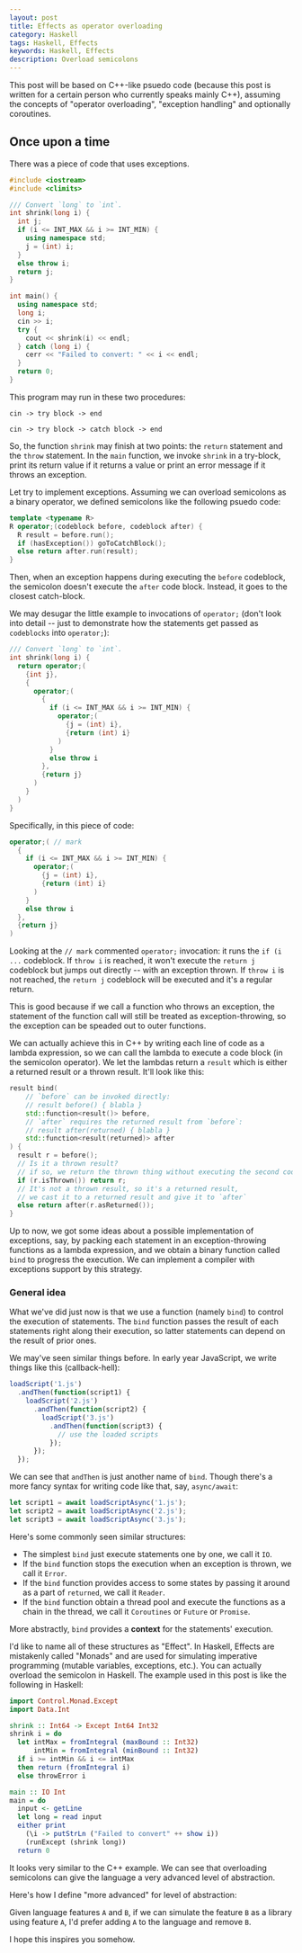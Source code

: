 ```yaml
---
layout: post
title: Effects as operator overloading
category: Haskell
tags: Haskell, Effects
keywords: Haskell, Effects
description: Overload semicolons
---
```


This post will be based on C++-like psuedo code
(because this post is written for a certain person who currently speaks mainly C++),
assuming the concepts of "operator overloading", "exception handling"
and optionally coroutines.

## Once upon a time

There was a piece of code that uses exceptions.

```cpp
#include <iostream>
#include <climits>

/// Convert `long` to `int`.
int shrink(long i) {
  int j;
  if (i <= INT_MAX && i >= INT_MIN) {
    using namespace std;
    j = (int) i;
  }
  else throw i;
  return j;
}

int main() {
  using namespace std;
  long i;
  cin >> i;
  try {
    cout << shrink(i) << endl;
  } catch (long i) {
    cerr << "Failed to convert: " << i << endl;
  }
  return 0;
}
```

This program may run in these two procedures:

```text
cin -> try block -> end

cin -> try block -> catch block -> end
```

So, the function `shrink` may finish at two points: the `return` statement
and the `throw` statement.
In the `main` function, we invoke `shrink` in a try-block,
print its return value if it returns a value or print an error message if it
throws an exception.

Let try to implement exceptions.
Assuming we can overload semicolons as a binary operator,
we defined semicolons like the following psuedo code:

```cpp
template <typename R>
R operator;(codeblock before, codeblock after) {
  R result = before.run();
  if (hasException()) goToCatchBlock();
  else return after.run(result);
}
```

Then, when an exception happens during executing the `before` codeblock,
the semicolon doesn't execute the `after` code block.
Instead, it goes to the closest catch-block.

We may desugar the little example to invocations of `operator;`
(don't look into detail -- just to demonstrate how the statements get
passed as `codeblocks` into `operator;`):

```cpp
/// Convert `long` to `int`.
int shrink(long i) {
  return operator;(
    {int j},
    {
      operator;(
        {
          if (i <= INT_MAX && i >= INT_MIN) {
            operator;(
              {j = (int) i},
              {return (int) i}
            )
          }
          else throw i
        },
        {return j}
      )
    }
  )
}
```

Specifically, in this piece of code:

```cpp
operator;( // mark
  {
    if (i <= INT_MAX && i >= INT_MIN) {
      operator;(
        {j = (int) i},
        {return (int) i}
      )
    }
    else throw i
  },
  {return j}
)
```

Looking at the `// mark` commented `operator;` invocation:
it runs the `if (i ...` codeblock.
If `throw i` is reached, it won't execute the `return j` codeblock
but jumps out directly -- with an exception thrown.
If `throw i` is not reached, the `return j` codeblock will be executed
and it's a regular return.

This is good because if we call a function who throws an exception,
the statement of the function call will still be treated as exception-throwing,
so the exception can be speaded out to outer functions.

We can actually achieve this in C++ by writing each line of code as a lambda expression,
so we can call the lambda to execute a code block (in the semicolon operator).
We let the lambdas return a `result` which is either a returned result or a thrown result.
It'll look like this:

```cpp
result bind(
    // `before` can be invoked directly:
    // result before() { blabla }
    std::function<result()> before,
    // `after` requires the returned result from `before`:
    // result after(returned) { blabla }
    std::function<result(returned)> after
) {
  result r = before();
  // Is it a thrown result?
  // if so, we return the thrown thing without executing the second codeblock
  if (r.isThrown()) return r;
  // It's not a thrown result, so it's a returned result,
  // we cast it to a returned result and give it to `after`
  else return after(r.asReturned());
}
```

Up to now, we got some ideas about a possible implementation of exceptions,
say, by packing each statement in an exception-throwing functions as a lambda expression,
and we obtain a binary function called `bind` to progress the execution.
We can implement a compiler with exceptions support by this strategy.

### General idea

What we've did just now is that we use a function (namely `bind`)
to control the execution of statements.
The `bind` function passes the result of each statements right along their execution,
so latter statements can depend on the result of prior ones.

We may've seen similar things before.
In early year JavaScript, we write things like this (callback-hell):

```js
loadScript('1.js')
  .andThen(function(script1) {
    loadScript('2.js')
      .andThen(function(script2) {
        loadScript('3.js')
          .andThen(function(script3) {
            // use the loaded scripts
          });
      });
  });
```

We can see that `andThen` is just another name of `bind`.
Though there's a more fancy syntax for writing code like that, say, `async/await`:

```js
let script1 = await loadScriptAsync('1.js');
let script2 = await loadScriptAsync('2.js');
let script3 = await loadScriptAsync('3.js');
```

Here's some commonly seen similar structures:

+ The simplest `bind` just execute statements one by one, we call it `IO`.
+ If the `bind` function stops the execution when an exception is thrown,
  we call it `Error`.
+ If the `bind` function provides access to some states by passing it around as
  a part of `returned`, we call it `Reader`.
+ If the `bind` function obtain a thread pool and execute the functions as a chain
  in the thread, we call it `Coroutines` or `Future` or `Promise`.

More abstractly, `bind` provides a **context** for the statements' execution.

I'd like to name all of these structures as "Effect".
In Haskell, Effects are mistakenly called "Monads" and are used for simulating
imperative programming (mutable variables, exceptions, etc.).
You can actually overload the semicolon in Haskell.
The example used in this post is like the following in Haskell:

```haskell
import Control.Monad.Except
import Data.Int

shrink :: Int64 -> Except Int64 Int32
shrink i = do
  let intMax = fromIntegral (maxBound :: Int32)
      intMin = fromIntegral (minBound :: Int32)
  if i >= intMin && i <= intMax
  then return (fromIntegral i)
  else throwError i

main :: IO Int
main = do
  input <- getLine
  let long = read input
  either print
    (\i -> putStrLn ("Failed to convert" ++ show i))
    (runExcept (shrink long))
  return 0
```

It looks very similar to the C++ example.
We can see that overloading semicolons can give the language a very advanced level
of abstraction.

Here's how I define "more advanced" for level of abstraction:

Given language features `A` and `B`, if we can simulate the feature `B` as
a library using feature `A`, I'd prefer adding `A` to the language and remove `B`.

I hope this inspires you somehow.

<!-- ## The variant type

We can see the `shrink` function as returning two possible values -- a valid return
value, which is of type `int`, or an exception thrown, which is of type `long`.
The `return` statement returns the valid `int` value (hereafter as "returns"),
the `throw` statement returns the `long` exception (hereafter as "throws").
In `main`, we test if `shrink` returns or throws -- if it returns,
print the value returned; otherwise it throws, we print an error message with
the thrown value.

Let's try to re-interpret the above program without using exceptions.
We assume a type `result`, and we can create an instance of `result` via
the following two functions:

```cpp
result ok(int i);
result error(long i);
```

Then, if we have a variable of type `result`,
there will be two possiblities: it can be a valid returned `int` or
an exception `long`.
We assume an operation (namely `match`) for this,
using a syntax similar to try-catch or if-else:

```cpp
/// Obtain a variable of type `result`
result t = ...;
/// The assumed operation
match (t) {
  /// If `t` is created via `ok`, go to this block
  /// and assign the returned `int` value to `i`:
  ok(int i) {
    cout << shrink(i) << endl;
  }
  /// If `t` is created via `error`, go to this block
  /// and assign the thrown `long` value to `i`:
  error(long i) {
    cerr << "Failed to convert: " << i << endl;
  }
}
```

Explanation to the syntax is included in the comments. -->
